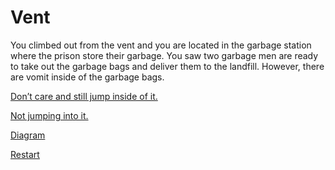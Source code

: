 # Vent

You climbed out from the vent and you are located in the garbage station where the prison store their garbage. You saw two garbage men are ready to take out the garbage bags and deliver them to the landfill. However, there are vomit inside of the garbage bags.

[Don’t care and still jump inside of it.](garbage.md)

[Not jumping into it.](telescope.md)

[Diagram](https://docs.google.com/drawings/d/13SuvfycxFXV7bOzk3oigILIOaXsA3jfoIIYDW0YA-NY/edit?usp=sharing)

[Restart](../README.md)
